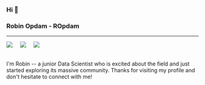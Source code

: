 ### Hi :wave:
### Robin Opdam - ROpdam
---
<a href="https://www.linkedin.com/in/robinopdam/" target=_blank><img src="https://img.shields.io/badge/linkedin-%230077B5.svg?&style=for-the-badge&logo=linkedin&logoColor=white" /></a> 
&nbsp; 
&nbsp;
<a href="https://ropdam.github.io/" target=_blank><img src="https://img.shields.io/badge/Github.io-%23808080.svg?&style=for-the-badge&logo=html5&logoColor=white"/></a>
&nbsp; 
&nbsp;
<a href="https://ropdam.medium.com//" target=_blank><img src="https://img.shields.io/badge/medium-%2312100E.svg?&style=for-the-badge&logo=medium&logoColor=white"></a> 
<br/>
<br/> 

I'm Robin -- a junior Data Scientist who is excited about the field and just started exploring its massive community. Thanks for visiting my profile and don't hesitate to connect with me!

